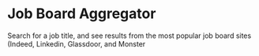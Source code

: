 # Job Board Aggregator
Search for a job title, and see results from the most popular job board sites
    (Indeed, Linkedin, Glassdoor, and Monster
